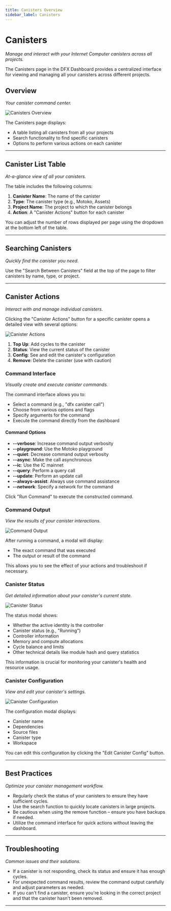 ```yaml
---
title: Canisters Overview
sidebar_label: Canisters
---
```


# Canisters
*Manage and interact with your Internet Computer canisters across all projects.*

The Canisters page in the DFX Dashboard provides a centralized interface for viewing and managing all your canisters across different projects.

## Overview
*Your canister command center.*

![Canisters Overview](/img/features/canisters/canisters-overview.png)

The Canisters page displays:
- A table listing all canisters from all your projects
- Search functionality to find specific canisters
- Options to perform various actions on each canister

---

## Canister List Table
*At-a-glance view of all your canisters.*

The table includes the following columns:
1. **Canister Name**: The name of the canister
2. **Type**: The canister type (e.g., Motoko, Assets)
3. **Project Name**: The project to which the canister belongs
4. **Action**: A "Canister Actions" button for each canister

You can adjust the number of rows displayed per page using the dropdown at the bottom left of the table.

---

## Searching Canisters
*Quickly find the canister you need.*

Use the "Search Between Canisters" field at the top of the page to filter canisters by name, type, or project.

---

## Canister Actions
*Interact with and manage individual canisters.*

Clicking the "Canister Actions" button for a specific canister opens a detailed view with several options:

![Canister Actions](/img/features/canisters/canister-actions.png)

1. **Top Up**: Add cycles to the canister
2. **Status**: View the current status of the canister
3. **Config**: See and edit the canister's configuration
4. **Remove**: Delete the canister (use with caution)

### Command Interface
*Visually create and execute canister commands.*

The command interface allows you to:
- Select a command (e.g., "dfx canister call")
- Choose from various options and flags
- Specify arguments for the command
- Execute the command directly from the dashboard

#### Command Options
- **--verbose**: Increase command output verbosity
- **--playground**: Use the Motoko playground
- **--quiet**: Decrease command output verbosity
- **--async**: Make the call asynchronous
- **--ic**: Use the IC mainnet
- **--query**: Perform a query call
- **--update**: Perform an update call
- **--always-assist**: Always use command assistance
- **--network**: Specify a network for the command

Click "Run Command" to execute the constructed command.

### Command Output
*View the results of your canister interactions.*

![Command Output](/img/features/canisters/command-output.png)

After running a command, a modal will display:
- The exact command that was executed
- The output or result of the command

This allows you to see the effect of your actions and troubleshoot if necessary.

### Canister Status
*Get detailed information about your canister's current state.*

![Canister Status](/img/features/canisters/canister-status.png)

The status modal shows:
- Whether the active identity is the controller
- Canister status (e.g., "Running")
- Controller information
- Memory and compute allocations
- Cycle balance and limits
- Other technical details like module hash and query statistics

This information is crucial for monitoring your canister's health and resource usage.

### Canister Configuration
*View and edit your canister's settings.*

![Canister Configuration](/img/features/canisters/canister-config.png)

The configuration modal displays:
- Canister name
- Dependencies
- Source files
- Canister type
- Workspace

You can edit this configuration by clicking the "Edit Canister Config" button.

---

## Best Practices
*Optimize your canister management workflow.*

- Regularly check the status of your canisters to ensure they have sufficient cycles.
- Use the search function to quickly locate canisters in large projects.
- Be cautious when using the remove function – ensure you have backups if needed.
- Utilize the command interface for quick actions without leaving the dashboard.

---

## Troubleshooting
*Common issues and their solutions.*

- If a canister is not responding, check its status and ensure it has enough cycles.
- For unexpected command results, review the command output carefully and adjust parameters as needed.
- If you can't find a canister, ensure you're looking in the correct project and that the canister hasn't been removed.

---